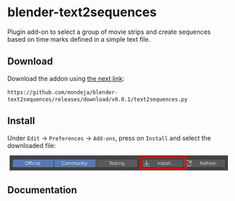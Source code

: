 # blender-text2sequences

Plugin add-on to select a group of movie strips and create sequences based on time marks defined in a simple text file.

## Download

Download the addon using [the next link](https://github.com/mondeja/blender-text2sequences/releases/download/v0.0.1/text2sequences.py):

```
https://github.com/mondeja/blender-text2sequences/releases/download/v0.0.1/text2sequences.py
```

## Install

Under `Edit` -> `Preferences` -> `Add-ons`, press on `Install` and select the
downloaded file:

<p align="center">
  <img src="images/install-button.png">
</p>

## Documentation
